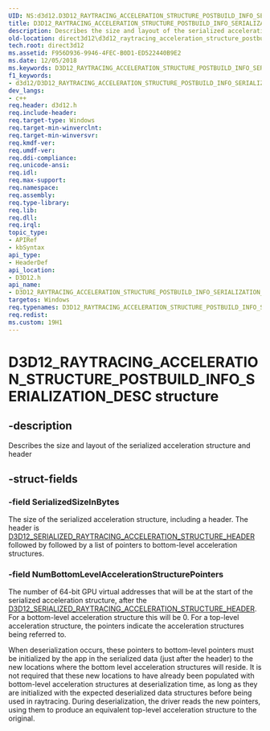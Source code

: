 ```yaml
---
UID: NS:d3d12.D3D12_RAYTRACING_ACCELERATION_STRUCTURE_POSTBUILD_INFO_SERIALIZATION_DESC
title: D3D12_RAYTRACING_ACCELERATION_STRUCTURE_POSTBUILD_INFO_SERIALIZATION_DESC (d3d12.h)
description: Describes the size and layout of the serialized acceleration structure and header.
old-location: direct3d12\d3d12_raytracing_acceleration_structure_postbuild_info_serialization_desc.htm
tech.root: direct3d12
ms.assetid: F956D936-9946-4FEC-B0D1-ED522440B9E2
ms.date: 12/05/2018
ms.keywords: D3D12_RAYTRACING_ACCELERATION_STRUCTURE_POSTBUILD_INFO_SERIALIZATION_DESC, D3D12_RAYTRACING_ACCELERATION_STRUCTURE_POSTBUILD_INFO_SERIALIZATION_DESC structure, PD3D12_RAYTRACING_ACCELERATION_STRUCTURE_POSTBUILD_INFO_SERIALIZATION_DESC, PD3D12_RAYTRACING_ACCELERATION_STRUCTURE_POSTBUILD_INFO_SERIALIZATION_DESC structure pointer, d3d12/D3D12_RAYTRACING_ACCELERATION_STRUCTURE_POSTBUILD_INFO_SERIALIZATION_DESC, d3d12/PD3D12_RAYTRACING_ACCELERATION_STRUCTURE_POSTBUILD_INFO_SERIALIZATION_DESC, direct3d12.d3d12_raytracing_acceleration_structure_postbuild_info_serialization_desc
f1_keywords:
- d3d12/D3D12_RAYTRACING_ACCELERATION_STRUCTURE_POSTBUILD_INFO_SERIALIZATION_DESC
dev_langs:
- c++
req.header: d3d12.h
req.include-header: 
req.target-type: Windows
req.target-min-winverclnt: 
req.target-min-winversvr: 
req.kmdf-ver: 
req.umdf-ver: 
req.ddi-compliance: 
req.unicode-ansi: 
req.idl: 
req.max-support: 
req.namespace: 
req.assembly: 
req.type-library: 
req.lib: 
req.dll: 
req.irql: 
topic_type:
- APIRef
- kbSyntax
api_type:
- HeaderDef
api_location:
- D3D12.h
api_name:
- D3D12_RAYTRACING_ACCELERATION_STRUCTURE_POSTBUILD_INFO_SERIALIZATION_DESC
targetos: Windows
req.typenames: D3D12_RAYTRACING_ACCELERATION_STRUCTURE_POSTBUILD_INFO_SERIALIZATION_DESC
req.redist: 
ms.custom: 19H1
---
```


# D3D12_RAYTRACING_ACCELERATION_STRUCTURE_POSTBUILD_INFO_SERIALIZATION_DESC structure


## -description


Describes the size and layout of the serialized acceleration structure and header


## -struct-fields




### -field SerializedSizeInBytes

The size of the serialized acceleration structure, including a header.  The header is <a href="https://docs.microsoft.com/windows/desktop/api/d3d12/ns-d3d12-d3d12_serialized_raytracing_acceleration_structure_header">D3D12_SERIALIZED_RAYTRACING_ACCELERATION_STRUCTURE_HEADER</a> followed by followed by a list of pointers to bottom-level acceleration structures.  


### -field NumBottomLevelAccelerationStructurePointers

The number of  64-bit GPU  virtual addresses that will be at the start of the serialized acceleration structure, after the <a href="https://docs.microsoft.com/windows/desktop/api/d3d12/ns-d3d12-d3d12_serialized_raytracing_acceleration_structure_header">D3D12_SERIALIZED_RAYTRACING_ACCELERATION_STRUCTURE_HEADER</a>.  For a bottom-level acceleration structure this will be 0.  For a top-level acceleration structure, the pointers indicate the acceleration structures being referred to.  

When deserialization occurs, these pointers to bottom-level pointers must be initialized by the app in the serialized data (just after the header) to the new locations where the bottom level acceleration structures will reside.  It is not required that these new locations to have already been populated with bottom-level acceleration structures at deserialization time, as long as they are initialized with the expected deserialized data structures before being used in raytracing.  During deserialization, the driver reads the new pointers, using them to produce an equivalent top-level acceleration structure to the original.

